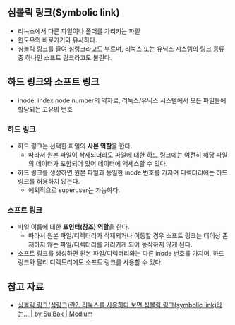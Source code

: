 ## 심볼릭 링크(Symbolic link)

- 리눅스에서 다른 파일이나 폴더를 가리키는 파일
- 윈도우의 바로가기와 유사하다.
- 심볼릭 링크를 줄여 심링크라고도 부르며, 리눅스 또는 유닉스 시스템의 링크 종류 중 하나인 소프트 링크라고도 불린다.

## 하드 링크와 소프트 링크

- inode: index node number의 약자로, 리눅스/유닉스 시스템에서 모든 파일들에 할당되는 고유의 번호

### 하드 링크

- 하드 링크는 선택한 파일의 **사본 역할**을 한다.
    - 따라서 원본 파일이 삭제되더라도 파일에 대한 하드 링크에는 여전히 해당 파일의 데이터가 포함되어 있어 데이터에 액세스할 수 있다.
- 하드 링크를 생성하면 원본 파일과 동일한 inode 번호를 가지며 디렉터리에는 하드링크를 허용하지 않는다.
    - 예외적으로 superuser는 가능하다.

### 소프트 링크

- 파일 이름에 대한 **포인터(참조) 역할**을 한다.
    - 따라서 원본 파일/디렉터리가 삭제되거나 이동할 경우 소프트 링크는 더이상 존재하지 않는 파일/디렉터리를 가리키게 되어 동작하지 않게 된다.
- 소프트 링크를 생성하면 원본 파일/디렉터리와는 다른 inode 번호를 가지며, 하드링크와 달리 디렉토리에도 소프트 링크를 사용할 수 있다.

## 참고 자료

- [심볼릭 링크(심링크)란?. 리눅스를 사용하다 보면 심볼릭 링크(symbolic link)라는… | by Su Bak | Medium](https://medium.com/@su_bak/%E1%84%89%E1%85%B5%E1%86%B7%E1%84%87%E1%85%A9%E1%86%AF%E1%84%85%E1%85%B5%E1%86%A8-%E1%84%85%E1%85%B5%E1%86%BC%E1%84%8F%E1%85%B3-%E1%84%89%E1%85%B5%E1%86%B7%E1%84%85%E1%85%B5%E1%86%BC%E1%84%8F%E1%85%B3-%E1%84%85%E1%85%A1%E1%86%AB-f07e4a9dc4a1)